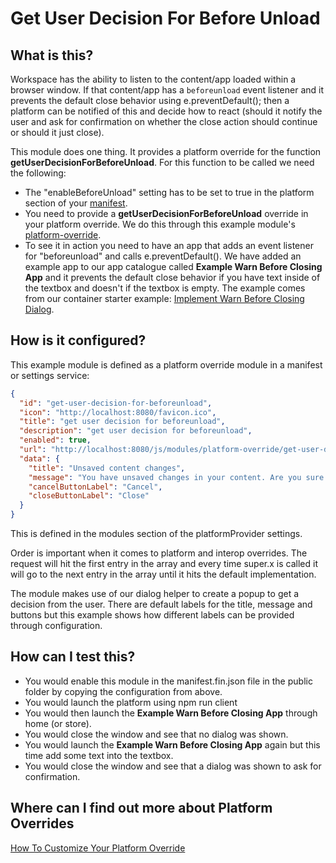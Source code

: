 # Get User Decision For Before Unload

## What is this?

Workspace has the ability to listen to the content/app loaded within a browser window. If that content/app has a `beforeunload` event listener and it prevents the default close behavior using e.preventDefault(); then a platform can be notified of this and decide how to react (should it notify the user and ask for confirmation on whether the close action should continue or should it just close).

This module does one thing. It provides a platform override for the function **getUserDecisionForBeforeUnload**. For this function to be called we need the following:

- The "enableBeforeUnload" setting has to be set to true in the platform section of your [manifest](../../../../../public/manifest.fin.json).
- You need to provide a **getUserDecisionForBeforeUnload** override in your platform override. We do this through this example module's [platform-override](./platform-override.ts).
- To see it in action you need to have an app that adds an event listener for "beforeunload" and calls e.preventDefault(). We have added an example app to our app catalogue called **Example Warn Before Closing App** and it prevents the default close behavior if you have text inside of the textbox and doesn't if the textbox is empty. The example comes from our container starter example: [Implement Warn Before Closing Dialog](https://github.com/built-on-openfin/container-starter/tree/main/how-to/use-platform/warn-before-closing-dialog).

## How is it configured?

This example module is defined as a platform override module in a manifest or settings service:

```json
{
  "id": "get-user-decision-for-beforeunload",
  "icon": "http://localhost:8080/favicon.ico",
  "title": "get user decision for beforeunload",
  "description": "get user decision for beforeunload",
  "enabled": true,
  "url": "http://localhost:8080/js/modules/platform-override/get-user-decision-for-beforeunload.bundle.js",
  "data": {
    "title": "Unsaved content changes",
    "message": "You have unsaved changes in your content. Are you sure you want to close this {CLOSE_TYPE}?",
    "cancelButtonLabel": "Cancel",
    "closeButtonLabel": "Close"
  }
}
```

This is defined in the modules section of the platformProvider settings.

Order is important when it comes to platform and interop overrides. The request will hit the first entry in the array and every time super.x is called it will go to the next entry in the array until it hits the default implementation.

The module makes use of our dialog helper to create a popup to get a decision from the user. There are default labels for the title, message and buttons but this example shows how different labels can be provided through configuration.

## How can I test this?

- You would enable this module in the manifest.fin.json file in the public folder by copying the configuration from above.
- You would launch the platform using npm run client
- You would then launch the **Example Warn Before Closing App** through home (or store).
- You would close the window and see that no dialog was shown.
- You would launch the **Example Warn Before Closing App** again but this time add some text into the textbox.
- You would close the window and see that a dialog was shown to ask for confirmation.

## Where can I find out more about Platform Overrides

[How To Customize Your Platform Override](../../../../../docs/how-to-customize-your-platform-override.md)
